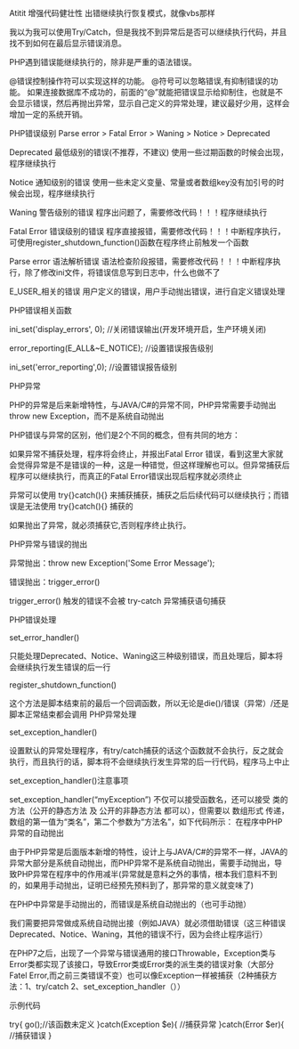 Atitit 增强代码健壮性  出错继续执行恢复模式，就像vbs那样


我以为我可以使用Try/Catch，但是我找不到异常后是否可以继续执行代码，并且找不到如何在最后显示错误消息。

PHP遇到错误能继续执行的，除非是严重的语法错误。

@错误控制操作符可以实现这样的功能。
@符号可以忽略错误,有抑制错误的功能。
如果连接数据库不成功的，前面的“@”就能把错误显示给抑制住，也就是不会显示错误，然后再抛出异常，显示自己定义的异常处理，建议最好少用，这样会增加一定的系统开销。

PHP错误级别
Parse error > Fatal Error > Waning > Notice > Deprecated

Deprecated 最低级别的错误(不推荐，不建议)
使用一些过期函数的时候会出现，程序继续执行


Notice 通知级别的错误
使用一些未定义变量、常量或者数组key没有加引号的时候会出现，程序继续执行


Waning 警告级别的错误
程序出问题了，需要修改代码！！！程序继续执行


Fatal Error 错误级别的错误
程序直接报错，需要修改代码！！！中断程序执行，可使用register_shutdown_function()函数在程序终止前触发一个函数


Parse error 语法解析错误
语法检查阶段报错，需要修改代码！！！中断程序执行，除了修改ini文件，将错误信息写到日志中，什么也做不了


E_USER_相关的错误
用户定义的错误，用户手动抛出错误，进行自定义错误处理

PHP错误相关函数

ini_set('display_errors', 0); //关闭错误输出(开发环境开启，生产环境关闭)


error_reporting(E_ALL&~E_NOTICE); //设置错误报告级别


ini_set('error_reporting',0); //设置错误报告级别



PHP异常

PHP的异常是后来新增特性，与JAVA/C#的异常不同，PHP异常需要手动抛出throw new Exception，而不是系统自动抛出


PHP错误与异常的区别，他们是2个不同的概念，但有共同的地方：

如果异常不捕获处理，程序将会终止，并报出Fatal Error 错误，看到这里大家就会觉得异常是不是错误的一种，这是一种错觉，但这样理解也可以。但异常捕获后程序可以继续执行，而真正的Fatal Error错误出现后程序就必须终止


异常可以使用 try{}catch(){} 来捕获捕获，捕获之后后续代码可以继续执行；而错误是无法使用 try{}catch(){} 捕获的


如果抛出了异常，就必须捕获它,否则程序终止执行。

PHP异常与错误的抛出

异常抛出：throw new Exception('Some Error Message');


错误抛出：trigger_error()


trigger_error() 触发的错误不会被 try-catch 异常捕获语句捕获

PHP错误处理

set_error_handler()

只能处理Deprecated、Notice、Waning这三种级别错误，而且处理后，脚本将会继续执行发生错误的后一行

register_shutdown_function()

这个方法是脚本结束前的最后一个回调函数，所以无论是die()/错误（异常）/还是脚本正常结束都会调用
PHP异常处理

set_exception_handler()

设置默认的异常处理程序，有try/catch捕获的话这个函数就不会执行，反之就会执行，而且执行的话，脚本将不会继续执行发生异常的后一行代码，程序马上中止

set_exception_handler()注意事项

set_exception_handler(“myException”) 不仅可以接受函数名，还可以接受 类的方法（公开的静态方法 及 公开的非静态方法 都可以），但需要以 数组形式 传递，数组的第一值为“类名”，第二个参数为“方法名”，如下代码所示：
在程序中PHP异常的自动抛出

由于PHP异常是后面版本新增的特性，设计上与JAVA/C#的异常不一样，JAVA的异常大部分是系统自动抛出，而PHP异常不是系统自动抛出，需要手动抛出，导致PHP异常在程序中的作用减半(异常就是意料之外的事情，根本我们意料不到的，如果用手动抛出，证明已经预先预料到了，那异常的意义就变味了)


在PHP中异常是手动抛出的，而错误是系统自动抛出的（也可手动抛）


我们需要把异常做成系统自动抛出接（例如JAVA）就必须借助错误（这三种错误Deprecated、Notice、Waning，其他的错误不行，因为会终止程序运行）


在PHP7之后，出现了一个异常与错误通用的接口Throwable，Exception类与Error类都实现了该接口，导致Error类或Error类的派生类的错误对象（大部分Fatel Error,而之前三类错误不变）也可以像Exception一样被捕获（2种捕获方法：1、try/catch 2、set_exception_handler（））


示例代码

try{
    go();//该函数未定义
}catch(Exception $e){
    //捕获异常
}catch(Error $er){
    //捕获错误
}

